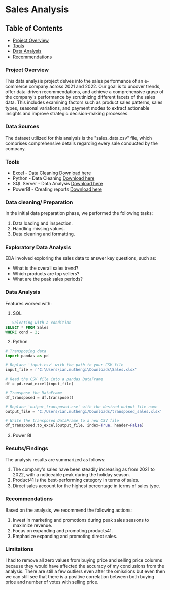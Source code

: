 # Sales Analysis

## Table of Contents
- [Project Overview](#project-overview)
- [Tools](#tools)
- [Data Analysis](#data-analysis)
- [Recommendations](#recommendations)

### Project Overview

This data analysis project delves into the sales performance of an e-commerce company across 2021 and 2022. Our goal is to uncover trends, offer data-driven recommendations, and achieve a comprehensive grasp of the company's performance by scrutinizing different facets of the sales data. This includes examining factors such as product sales patterns, sales types, seasonal variations, and payment modes to extract actionable insights and improve strategic decision-making processes.

### Data Sources

The dataset utilized for this analysis is the "sales_data.csv" file, which comprises comprehensive details regarding every sale conducted by the company.

### Tools
- Excel - Data Cleaning  [Download here](https://www.microsoft.com/en-us/microsoft-365/download-office)
- Python - Data Cleaning  [Download here](https://www.anaconda.com/download)
- SQL Server - Data Analysis [Download here](https://www.microsoft.com/en-us/sql-server/sql-server-downloads)
- PowerBI - Creating reports  [Download here](https://powerbi.microsoft.com/en-us/downloads/)

### Data cleaning/ Preparation
In the initial data preparation phase, we performed the following tasks:

1. Data loading and inspection.
2. Handling missing values.
3. Data cleaning and formatting.

### Exploratory Data Analysis
EDA involved exploring the sales data to answer key questions, such as:

- What is the overall sales trend?
- Which products are top sellers?
- What are the peak sales periods?

### Data Analysis
Features worked with:

1. SQL
```sql
-- Selecting with a condition
SELECT * FROM Sales
WHERE cond = 2;
```

2. Python
```python
# Transposing data
import pandas as pd

# Replace 'input.csv' with the path to your CSV file
input_file = r'C:\Users\ian.muthengi\Downloads\Sales.xlsx'

# Read the CSV file into a pandas DataFrame
df = pd.read_excel(input_file)

# Transpose the DataFrame
df_transposed = df.transpose()

# Replace 'output_transposed.csv' with the desired output file name
output_file = 'C:/Users/ian.muthengi/Downloads/transposed_sales.xlsx'

# Write the transposed DataFrame to a new CSV file
df_transposed.to_excel(output_file, index=True, header=False)
```
3. Power BI

### Results/Findings
The analysis results are summarized as follows:

1. The company's sales have been steadily increasing as from 2021 to 2022, with a noticeable peak during the holiday season.
2. Product41 is the best-performing category in terms of sales.
3. Direct sales account for the highest percentage in terms of sales type.

### Recommendations
Based on the analysis, we recommend the following actions:

1. Invest in marketing and promotions during peak sales seasons to maximize revenue.
2. Focus on expanding and promoting products41.
3. Emphasize expanding and promoting direct sales.

### Limitations
I had to remove all zero values from buying price and selling price columns because they would have affected the accuracy of my conclusions from the analysis. There are still a few outliers even after the omissions but even then we can still see that there is a positive correlation between both buying price and number of votes with selling price.
